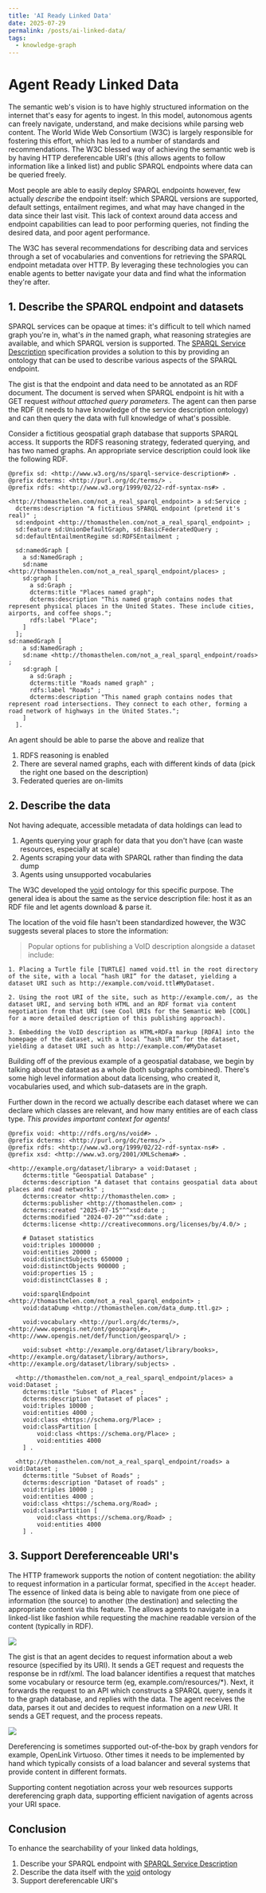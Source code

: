 ```yaml
---
title: 'AI Ready Linked Data'
date: 2025-07-29
permalink: /posts/ai-linked-data/
tags:
  - knowledge-graph
---
```


# Agent Ready Linked Data

The semantic web's vision is to have highly structured information on the internet that's easy for agents to ingest. In this model, autonomous agents can freely navigate, understand, and make  decisions while parsing web content. The World Wide Web Consortium (W3C) is largely responsible for fostering this effort, which has led to a number of standards and recommendations. The W3C blessed way of achieving the semantic web is by having HTTP dereferencable URI's (this allows agents to follow information like a linked list) and public SPARQL endpoints where data can be queried freely. 

Most people are able to easily deploy SPARQL endpoints however, few actually _describe_ the endpoint itself: which SPARQL versions are supported, default settings, entailment regimes, and what may have changed in the data since their last visit. This lack of context around data access and endpoint capabilities can lead to poor performing queries, not finding the desired data, and poor agent performance.

The W3C has several recommendations for describing data and services through a set of vocabularies and conventions for retrieving the SPARQL endpoint metadata over HTTP. By leveraging these technologies you can enable agents to better navigate your data and find what the information they're after.

## 1. Describe the SPARQL endpoint and datasets

SPARQL services can be opaque at times: it's difficult to tell which named graph you're in, what's *in* the named graph, what reasoning strategies are available, and which SPARQL version is supported. The [SPARQL Service Description](https://www.w3.org/TR/sparql11-service-description/) specification provides a solution to this by providing an ontology that can be used to describe various aspects of the SPARQL endpoint.

The gist is that the endpoint and data need to be annotated as an RDF document. The document is served when SPARQL endpoint is hit with a GET request _without attached query parameters_. The agent can then parse the RDF (it needs to have knowledge of the service description ontology) and can then query the data with full knowledge of what's possible.

Consider a fictitious geospatial graph database that supports SPARQL access. It supports the RDFS reasoning strategy, federated querying, and has two named graphs. An appropriate service description could look like the following RDF.

```
@prefix sd: <http://www.w3.org/ns/sparql-service-description#> .
@prefix dcterms: <http://purl.org/dc/terms/> .
@prefix rdfs: <http://www.w3.org/1999/02/22-rdf-syntax-ns#> .

<http://thomasthelen.com/not_a_real_sparql_endpoint> a sd:Service ;
  dcterms:description "A fictitious SPARQL endpoint (pretend it's real)" ;
  sd:endpoint <http://thomasthelen.com/not_a_real_sparql_endpoint> ;
  sd:feature sd:UnionDefaultGraph, sd:BasicFederatedQuery ;
  sd:defaultEntailmentRegime sd:RDFSEntailment ;
  
  sd:namedGraph [
    a sd:NamedGraph ;
    sd:name <http://thomasthelen.com/not_a_real_sparql_endpoint/places> ;
    sd:graph [
      a sd:Graph ;
      dcterms:title "Places named graph";
      dcterms:description "This named graph contains nodes that represent physical places in the United States. These include cities, airports, and coffee shops.";
      rdfs:label "Place";
    ]
  ];
sd:namedGraph [
    a sd:NamedGraph ;
    sd:name <http://thomasthelen.com/not_a_real_sparql_endpoint/roads> ;
    sd:graph [
      a sd:Graph ;
      dcterms:title "Roads named graph" ;
      rdfs:label "Roads" ;
      dcterms:description "This named graph contains nodes that represent road intersections. They connect to each other, forming a road network of highways in the United States.";
    ]
  ].
```

An agent should be able to parse the above and realize that

1. RDFS reasoning is enabled
2. There are several named graphs, each with different kinds of data (pick the right one based on the description)
3. Federated queries are on-limits

## 2. Describe the data

Not having adequate, accessible metadata of data holdings can lead to 

1. Agents querying your graph for data that you don't have (can waste resources, especially at scale)
2. Agents scraping your data with SPARQL rather than finding the data dump
3. Agents using unsupported vocabularies

The W3C developed the [void](https://www.w3.org/TR/void/) ontology for this specific purpose. The general idea is about the same as the service description file: host it as an RDF file and let agents download & parse it.

The location of the void file hasn't been standardized however, the W3C suggests several places to store the information:

> Popular options for publishing a VoID description alongside a dataset include:

    1. Placing a Turtle file [TURTLE] named void.ttl in the root directory of the site, with a local “hash URI” for the dataset, yielding a dataset URI such as http://example.com/void.ttl#MyDataset.

    2. Using the root URI of the site, such as http://example.com/, as the dataset URI, and serving both HTML and an RDF format via content negotiation from that URI (see Cool URIs for the Semantic Web [COOL] for a more detailed description of this publishing approach).

    3. Embedding the VoID description as HTML+RDFa markup [RDFA] into the homepage of the dataset, with a local “hash URI” for the dataset, yielding a dataset URI such as http://example.com/#MyDataset

Building off of the previous example of a geospatial database, we begin by talking about the dataset as a whole (both subgraphs combined). There's some high level information about data licensing, who created it, vocabularies used, and which sub-datasets are in the graph.

Further down in the record we actually describe each dataset where we can declare which classes are relevant, and how many entities are of each class type. *This provides important context for agents!*
```
@prefix void: <http://rdfs.org/ns/void#> .
@prefix dcterms: <http://purl.org/dc/terms/> .
@prefix rdfs: <http://www.w3.org/1999/02/22-rdf-syntax-ns#> .
@prefix xsd: <http://www.w3.org/2001/XMLSchema#> .

<http://example.org/dataset/library> a void:Dataset ;
    dcterms:title "Geospatial Database" ;
    dcterms:description "A dataset that contains geospatial data about places and road networks" ;
    dcterms:creator <http://thomasthelen.com> ;
    dcterms:publisher <http://thomasthelen.com> ;
    dcterms:created "2025-07-15"^^xsd:date ;
    dcterms:modified "2024-07-20"^^xsd:date ;
    dcterms:license <http://creativecommons.org/licenses/by/4.0/> ;
    
    # Dataset statistics
    void:triples 1000000 ;
    void:entities 20000 ;
    void:distinctSubjects 650000 ;
    void:distinctObjects 900000 ;
    void:properties 15 ;
    void:distinctClasses 8 ;
    
    void:sparqlEndpoint <http://thomasthelen.com/not_a_real_sparql_endpoint> ;
    void:dataDump <http://thomasthelen.com/data_dump.ttl.gz> ;

    void:vocabulary <http://purl.org/dc/terms/>, <http://www.opengis.net/ont/geosparql#>, <http://www.opengis.net/def/function/geosparql/> ;

    void:subset <http://example.org/dataset/library/books>, <http://example.org/dataset/library/authors>, <http://example.org/dataset/library/subjects> .

  <http://thomasthelen.com/not_a_real_sparql_endpoint/places> a void:Dataset ;
    dcterms:title "Subset of Places" ;
    dcterms:description "Dataset of places" ;
    void:triples 10000 ;
    void:entities 4000 ;
    void:class <https://schema.org/Place> ;
    void:classPartition [
        void:class <https://schema.org/Place> ;
        void:entities 4000
    ] .

  <http://thomasthelen.com/not_a_real_sparql_endpoint/roads> a void:Dataset ;
    dcterms:title "Subset of Roads" ;
    dcterms:description "Dataset of roads" ;
    void:triples 10000 ;
    void:entities 4000 ;
    void:class <https://schema.org/Road> ;
    void:classPartition [
        void:class <https://schema.org/Road> ;
        void:entities 4000
    ] .
  ```

## 3. Support Dereferenceable URI's

The HTTP framework supports the notion of content negotiation: the ability to request information in a particular format, specified in the `Accept` header. The essence of linked data is being able to navigate from one piece of information (the source) to another (the destination) and selecting the appropriate content via this feature. The allows agents to navigate in a linked-list like fashion while requesting the machine readable version of the content (typically in RDF).

![](../images/posts/ai-ready/node-deref.svg)

The gist is that an agent decides to request information about a web resource (specified by its URI). It sends a GET request and requests the response be in rdf/xml. The load balancer identifies a request that matches some vocabulary or resource term (eg, example.com/resources/*). Next, it forwards the request to an API which constructs a SPARQL query, sends it to the graph database, and replies with the data. The agent receives the data, parses it out and decides to request information on a *new* URI. It sends a GET request, and the process repeats.

![](../images/posts/ai-ready/cn-stack.svg)

Dereferencing is sometimes supported out-of-the-box by graph vendors for example, OpenLink Virtuoso. Other times it needs to be implemented by hand which typically consists of a load balancer and several systems that provide content in different formats.

Supporting content negotiation across your web resources supports dereferencing graph data, supporting efficient navigation of agents across your URI space.

## Conclusion

To enhance the searchability of your linked data holdings,

1. Describe your SPARQL endpoint with [SPARQL Service Description](https://www.w3.org/TR/sparql11-service-description/)
1. Describe the data itself with the [void](https://www.w3.org/TR/void/) ontology
1. Support dereferencable URI's
